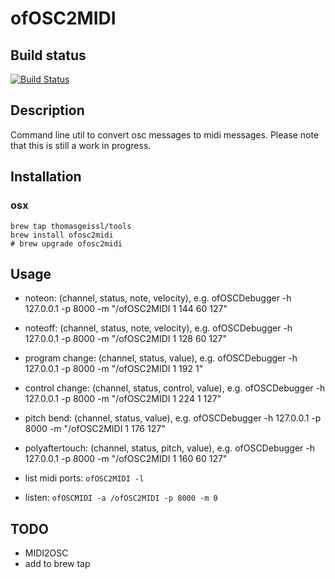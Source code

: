 # ofOSC2MIDI

## Build status
[![Build Status](https://travis-ci.com/thomasgeissl/ofOSC2MIDI.svg?branch=master)](https://travis-ci.com/thomasgeissl/ofOSC2MIDI)

## Description
Command line util to convert osc messages to midi messages.
Please note that this is still a work in progress. 

## Installation
### osx
```
brew tap thomasgeissl/tools
brew install ofosc2midi
# brew upgrade ofosc2midi
```

## Usage
* noteon: (channel, status, note, velocity), e.g. ofOSCDebugger -h 127.0.0.1 -p 8000 -m "/ofOSC2MIDI 1 144 60 127"
* noteoff: (channel, status, note, velocity), e.g. ofOSCDebugger -h 127.0.0.1 -p 8000 -m "/ofOSC2MIDI 1 128 60 127"
* program change: (channel, status, value), e.g. ofOSCDebugger -h 127.0.0.1 -p 8000 -m "/ofOSC2MIDI 1 192 1"
* control change: (channel, status, control, value), e.g. ofOSCDebugger -h 127.0.0.1 -p 8000 -m "/ofOSC2MIDI 1 224 1 127"
* pitch bend: (channel, status, value), e.g. ofOSCDebugger -h 127.0.0.1 -p 8000 -m "/ofOSC2MIDI 1 176 127"
* polyaftertouch: (channel, status, pitch, value), e.g. ofOSCDebugger -h 127.0.0.1 -p 8000 -m "/ofOSC2MIDI 1 160 60 127"


* list midi ports: `ofOSC2MIDI -l`
* listen: `ofOSCMIDI -a /ofOSC2MIDI -p 8000 -m 0`

## TODO
* MIDI2OSC
* add to brew tap